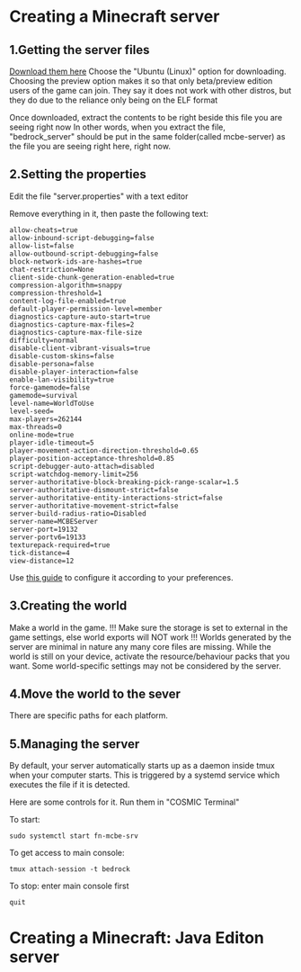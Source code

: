 # Creating a Minecraft server

## 1.Getting the server files
[Download them here](https://www.minecraft.net/en-us/download/server/bedrock)
Choose the "Ubuntu (Linux)" option for downloading. Choosing the preview option makes it so that only beta/preview edition users of the game can join.
They say it does not work with other distros, but they do due to the reliance only being on the ELF format

Once downloaded, extract the contents to be right beside this file you are seeing right now
In other words, when you extract the file, "bedrock_server" should be put in the same folder(called mcbe-server) as the file you are seeing right here, right now.

## 2.Setting the properties
Edit the file "server.properties" with a text editor

Remove everything in it, then paste the following text:

```
allow-cheats=true
allow-inbound-script-debugging=false
allow-list=false
allow-outbound-script-debugging=false
block-network-ids-are-hashes=true
chat-restriction=None
client-side-chunk-generation-enabled=true
compression-algorithm=snappy
compression-threshold=1
content-log-file-enabled=true
default-player-permission-level=member
diagnostics-capture-auto-start=true
diagnostics-capture-max-files=2
diagnostics-capture-max-file-size
difficulty=normal
disable-client-vibrant-visuals=true
disable-custom-skins=false
disable-persona=false
disable-player-interaction=false
enable-lan-visibility=true
force-gamemode=false
gamemode=survival
level-name=WorldToUse
level-seed=
max-players=262144
max-threads=0
online-mode=true
player-idle-timeout=5
player-movement-action-direction-threshold=0.65
player-position-acceptance-threshold=0.85
script-debugger-auto-attach=disabled
script-watchdog-memory-limit=256
server-authoritative-block-breaking-pick-range-scalar=1.5
server-authoritative-dismount-strict=false
server-authoritative-entity-interactions-strict=false
server-authoritative-movement-strict=false
server-build-radius-ratio=Disabled
server-name=MCBEServer
server-port=19132
server-portv6=19133
texturepack-required=true
tick-distance=4
view-distance=12
```

Use [this guide](https://minecraft.wiki/w/Server.properties#Keys_2) to configure it according to your preferences.

## 3.Creating the world
Make a world in the game.
!!! Make sure the storage is set to external in the game settings, else world exports will NOT work !!!
Worlds generated by the server are minimal in nature any many core files are missing.
While the world is still on your device, activate the resource/behaviour packs that you want. Some world-specific settings may not be considered by the server.

## 4.Move the world to the sever
There are specific paths for each platform.

## 5.Managing the server
By default, your server automatically starts up as a daemon inside tmux when your computer starts. This is triggered by a systemd service which executes the file if it is detected.

Here are some controls for it. Run them in "COSMIC Terminal"

To start:
```
sudo systemctl start fn-mcbe-srv
```

To get access to main console:
```
tmux attach-session -t bedrock
```

To stop:
enter main console first
```
quit
```

#
# Creating a Minecraft: Java Editon server
